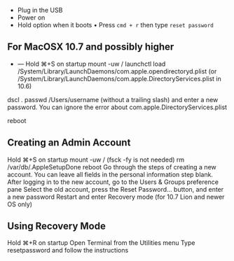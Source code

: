 * Plug in the USB
* Power on
* Hold option when it boots
• Press `cmd + r` then type `reset password`

## For MacOSX 10.7 and possibly higher
- –– Hold ⌘+S on startup
mount -uw /
launchctl load /System/Library/LaunchDaemons/com.apple.opendirectoryd.plist 
(or /System/Library/LaunchDaemons/com.apple.DirectoryServices.plist in 10.6)

dscl . passwd /Users/username (without a trailing slash) and enter a new password. You can ignore the error about com.apple.DirectoryServices.plist

reboot

## Creating an Admin Account
Hold ⌘+S on startup
mount -uw / (fsck -fy is not needed)
rm /var/db/.AppleSetupDone
reboot
Go through the steps of creating a new account. You can leave all fields in the personal information step blank.
After logging in to the new account, go to the Users & Groups preference pane
Select the old account, press the Reset Password... button, and enter a new password
Restart and enter Recovery mode (for 10.7 Lion and newer OS only)

## Using Recovery Mode
Hold ⌘+R on startup
Open Terminal from the Utilities menu
Type resetpassword and follow the instructions
